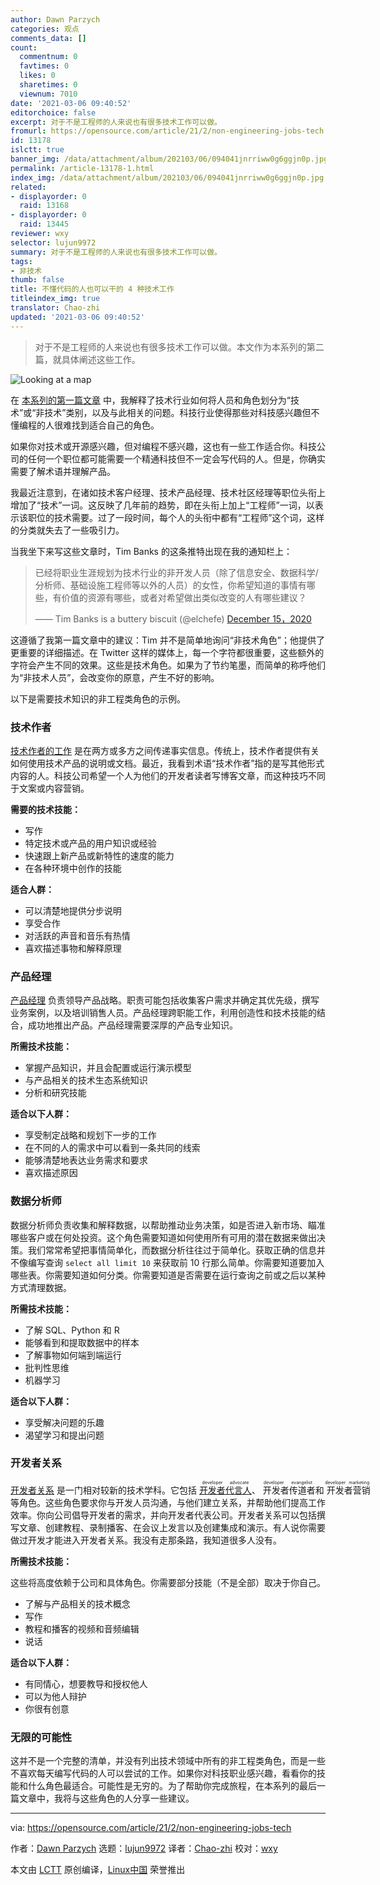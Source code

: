 ```yaml
---
author: Dawn Parzych
categories: 观点
comments_data: []
count:
  commentnum: 0
  favtimes: 0
  likes: 0
  sharetimes: 0
  viewnum: 7010
date: '2021-03-06 09:40:52'
editorchoice: false
excerpt: 对于不是工程师的人来说也有很多技术工作可以做。
fromurl: https://opensource.com/article/21/2/non-engineering-jobs-tech
id: 13178
islctt: true
banner_img: /data/attachment/album/202103/06/094041jnrriww0g6ggjn0p.jpg
permalink: /article-13178-1.html
index_img: /data/attachment/album/202103/06/094041jnrriww0g6ggjn0p.jpg.thumb.jpg
related:
- displayorder: 0
  raid: 13168
- displayorder: 0
  raid: 13445
reviewer: wxy
selector: lujun9972
summary: 对于不是工程师的人来说也有很多技术工作可以做。
tags:
- 非技术
thumb: false
title: 不懂代码的人也可以干的 4 种技术工作
titleindex_img: true
translator: Chao-zhi
updated: '2021-03-06 09:40:52'
---
```



> 
> 对于不是工程师的人来说也有很多技术工作可以做。本文作为本系列的第二篇，就具体阐述这些工作。
> 
> 
> 


![](/data/attachment/album/202103/06/094041jnrriww0g6ggjn0p.jpg "Looking at a map")


在 [本系列的第一篇文章](/article-13168-1.html) 中，我解释了技术行业如何将人员和角色划分为“技术”或“非技术”类别，以及与此相关的问题。科技行业使得那些对科技感兴趣但不懂编程的人很难找到适合自己的角色。


如果你对技术或开源感兴趣，但对编程不感兴趣，这也有一些工作适合你。科技公司的任何一个职位都可能需要一个精通科技但不一定会写代码的人。但是，你确实需要了解术语并理解产品。


我最近注意到，在诸如技术客户经理、技术产品经理、技术社区经理等职位头衔上增加了“技术”一词。这反映了几年前的趋势，即在头衔上加上“工程师”一词，以表示该职位的技术需要。过了一段时间，每个人的头衔中都有“工程师”这个词，这样的分类就失去了一些吸引力。


当我坐下来写这些文章时，Tim Banks 的这条推特出现在我的通知栏上：



> 
> 已经将职业生涯规划为技术行业的非开发人员（除了信息安全、数据科学/分析师、基础设施工程师等以外的人员）的女性，你希望知道的事情有哪些，有价值的资源有哪些，或者对希望做出类似改变的人有哪些建议？
> 
> 
> —— Tim Banks is a buttery biscuit (@elchefe) [December 15，2020](https://twitter.com/elchefe/status/1338933320147750915?ref_src=twsrc%5Etfw)
> 
> 
> 


这遵循了我第一篇文章中的建议：Tim 并不是简单地询问“非技术角色”；他提供了更重要的详细描述。在 Twitter 这样的媒体上，每一个字符都很重要，这些额外的字符会产生不同的效果。这些是技术角色。如果为了节约笔墨，而简单的称呼他们为“非技术人员”，会改变你的原意，产生不好的影响。


以下是需要技术知识的非工程类角色的示例。


### 技术作者


[技术作者的工作](https://opensource.com/article/17/5/technical-writing-job-interview-tips) 是在两方或多方之间传递事实信息。传统上，技术作者提供有关如何使用技术产品的说明或文档。最近，我看到术语“技术作者”指的是写其他形式内容的人。科技公司希望一个人为他们的开发者读者写博客文章，而这种技巧不同于文案或内容营销。


**需要的技术技能：**


* 写作
* 特定技术或产品的用户知识或经验
* 快速跟上新产品或新特性的速度的能力
* 在各种环境中创作的技能


**适合人群：**


* 可以清楚地提供分步说明
* 享受合作
* 对活跃的声音和音乐有热情
* 喜欢描述事物和解释原理


### 产品经理


[产品经理](https://opensource.com/article/20/2/product-management-open-source-company) 负责领导产品战略。职责可能包括收集客户需求并确定其优先级，撰写业务案例，以及培训销售人员。产品经理跨职能工作，利用创造性和技术技能的结合，成功地推出产品。产品经理需要深厚的产品专业知识。


**所需技术技能：**


* 掌握产品知识，并且会配置或运行演示模型
* 与产品相关的技术生态系统知识
* 分析和研究技能


**适合以下人群：**


* 享受制定战略和规划下一步的工作
* 在不同的人的需求中可以看到一条共同的线索
* 能够清楚地表达业务需求和要求
* 喜欢描述原因


### 数据分析师


数据分析师负责收集和解释数据，以帮助推动业务决策，如是否进入新市场、瞄准哪些客户或在何处投资。这个角色需要知道如何使用所有可用的潜在数据来做出决策。我们常常希望把事情简单化，而数据分析往往过于简单化。获取正确的信息并不像编写查询 `select all limit 10` 来获取前 10 行那么简单。你需要知道要加入哪些表。你需要知道如何分类。你需要知道是否需要在运行查询之前或之后以某种方式清理数据。


**所需技术技能：**


* 了解 SQL、Python 和 R
* 能够看到和提取数据中的样本
* 了解事物如何端到端运行
* 批判性思维
* 机器学习


**适合以下人群：**


* 享受解决问题的乐趣
* 渴望学习和提出问题


### 开发者关系


[开发者关系](https://www.marythengvall.com/blog/2019/5/22/what-is-developer-relations-and-why-should-you-care) 是一门相对较新的技术学科。它包括 <ruby> <a href="https://opensource.com/article/20/10/open-source-developer-advocates">  开发者代言人 </a> <rt>  developer advocate </rt></ruby>、<ruby> 开发者传道者 <rt>  developer evangelist </rt></ruby>和<ruby> 开发者营销 <rt>  developer marketing </rt></ruby>等角色。这些角色要求你与开发人员沟通，与他们建立关系，并帮助他们提高工作效率。你向公司倡导开发者的需求，并向开发者代表公司。开发者关系可以包括撰写文章、创建教程、录制播客、在会议上发言以及创建集成和演示。有人说你需要做过开发才能进入开发者关系。我没有走那条路，我知道很多人没有。


**所需技术技能：**


这些将高度依赖于公司和具体角色。你需要部分技能（不是全部）取决于你自己。


* 了解与产品相关的技术概念
* 写作
* 教程和播客的视频和音频编辑
* 说话


**适合以下人群：**


* 有同情心，想要教导和授权他人
* 可以为他人辩护
* 你很有创意


### 无限的可能性


这并不是一个完整的清单，并没有列出技术领域中所有的非工程类角色，而是一些不喜欢每天编写代码的人可以尝试的工作。如果你对科技职业感兴趣，看看你的技能和什么角色最适合。可能性是无穷的。为了帮助你完成旅程，在本系列的最后一篇文章中，我将与这些角色的人分享一些建议。




---


via: <https://opensource.com/article/21/2/non-engineering-jobs-tech>


作者：[Dawn Parzych](https://opensource.com/users/dawnparzych) 选题：[lujun9972](https://github.com/lujun9972) 译者：[Chao-zhi](https://github.com/Chao-zhi) 校对：[wxy](https://github.com/wxy)


本文由 [LCTT](https://github.com/LCTT/TranslateProject) 原创编译，[Linux中国](https://linux.cn/) 荣誉推出